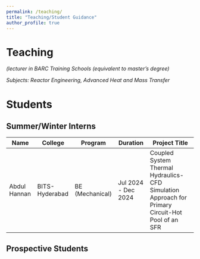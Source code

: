 ```yaml
---
permalink: /teaching/
title: "Teaching/Student Guidance"
author_profile: true
---
```


Teaching
========

*(lecturer in BARC Training Schools (equivalent to master’s degree)*

*Subjects: Reactor Engineering, Advanced Heat and Mass Transfer*


Students
========
## Summer/Winter Interns

| Name          | College          | Program            | Duration           | Project Title                                             |
|---------------|------------------|--------------------|--------------------|----------------------------------------------------------|
| Abdul Hannan  | BITS-Hyderabad   | BE (Mechanical)    | Jul 2024 - Dec 2024 | Coupled System Thermal Hydraulics-CFD Simulation Approach for Primary Circuit-Hot Pool of an SFR |

## Prospective Students
